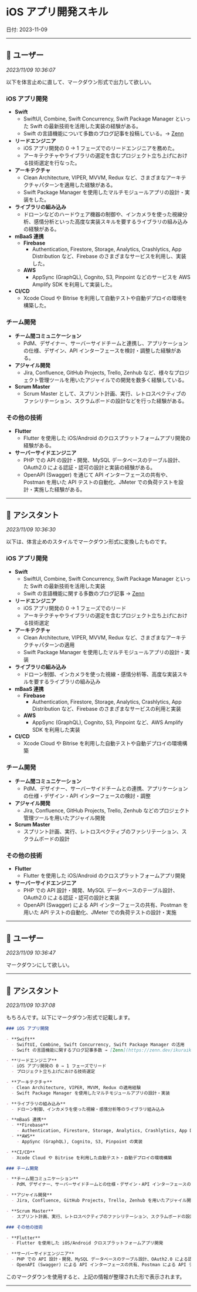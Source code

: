 # iOS アプリ開発スキル

日付: 2023-11-09

---

## 👤 ユーザー
*2023/11/09 10:36:07*

以下を体言止めに直して、マークダウン形式で出力して欲しい。

### iOS アプリ開発

- **Swift**
  - SwiftUI, Combine, Swift Concurrency, Swift Package Manager といった Swift の最新技術を活用した実装の経験がある。
  - Swift の言語機能について多数のブログ記事を投稿している。→ [Zenn](https://zenn.dev/ikuraikura)
- **リードエンジニア**
  - iOS アプリ開発の 0 → 1 フェーズでのリードエンジニアを務めた。
  - アーキテクチャやライブラリの選定を含むプロジェクト立ち上げにおける技術選定を行なった。
- **アーキテクチャ**
  - Clean Architecture, VIPER, MVVM, Redux など、さまざまなアーキテクチャパターンを適用した経験がある。
  - Swift Package Manager を使用したマルチモジュールアプリの設計・実装をした。
- **ライブラリの組み込み**
  - ドローンなどのハードウェア機器の制御や、インカメラを使った視線分析、感情分析といった高度な実装スキルを要するライブラリの組み込みの経験がある。
- **mBaaS 連携**
  - **Firebase**
    - Authentication, Firestore, Storage, Analytics, Crashlytics, App Distribution など、Firebase のさまざまなサービスを利用し、実装した。
  - **AWS**
    - AppSync (GraphQL), Cognito, S3, Pinpoint などのサービスを AWS Amplify SDK を利用して実装した。
- **CI/CD**
  - Xcode Cloud や Bitrise を利用して自動テストや自動デプロイの環境を構築した。

### チーム開発

- **チーム間コミュニケーション**
  - PdM、デザイナー、サーバーサイドチームと連携し、アプリケーションの仕様、デザイン、API インターフェースを検討・調整した経験がある。
- **アジャイル開発**
  - Jira, Confluence, GitHub Projects, Trello, Zenhub など、様々なプロジェクト管理ツールを用いたアジャイルでの開発を数多く経験している。
- **Scrum Master**
  - Scrum Master として、スプリント計画、実行、レトロスペクティブのファシリテーション、スクラムボードの設計などを行った経験がある。

### その他の技術

- **Flutter**
  - Flutter を使用した iOS/Android のクロスプラットフォームアプリ開発の経験がある。
- **サーバーサイドエンジニア**
  - PHP での API の設計・開発、MySQL データベースのテーブル設計、OAuth2.0 による認証・認可の設計と実装の経験がある。
  - OpenAPI (Swagger) を通じて API インターフェースの共有や、Postman を用いた API テストの自動化、JMeter での負荷テストを設計・実施した経験がある。

---

## 🤖 アシスタント
*2023/11/09 10:36:30*

以下は、体言止めのスタイルでマークダウン形式に変換したものです。

### iOS アプリ開発

- **Swift**
  - SwiftUI, Combine, Swift Concurrency, Swift Package Manager といった Swift の最新技術を活用した実装
  - Swift の言語機能に関する多数のブログ記事 → [Zenn](https://zenn.dev/ikuraikura)
- **リードエンジニア**
  - iOS アプリ開発の 0 → 1 フェーズでのリード
  - アーキテクチャやライブラリの選定を含むプロジェクト立ち上げにおける技術選定
- **アーキテクチャ**
  - Clean Architecture, VIPER, MVVM, Redux など、さまざまなアーキテクチャパターンの適用
  - Swift Package Manager を使用したマルチモジュールアプリの設計・実装
- **ライブラリの組み込み**
  - ドローン制御、インカメラを使った視線・感情分析等、高度な実装スキルを要するライブラリの組み込み
- **mBaaS 連携**
  - **Firebase**
    - Authentication, Firestore, Storage, Analytics, Crashlytics, App Distribution など、Firebase のさまざまなサービスの利用と実装
  - **AWS**
    - AppSync (GraphQL), Cognito, S3, Pinpoint など、AWS Amplify SDK を利用した実装
- **CI/CD**
  - Xcode Cloud や Bitrise を利用した自動テストや自動デプロイの環境構築

### チーム開発

- **チーム間コミュニケーション**
  - PdM、デザイナー、サーバーサイドチームとの連携、アプリケーションの仕様・デザイン・API インターフェースの検討・調整
- **アジャイル開発**
  - Jira, Confluence, GitHub Projects, Trello, Zenhub などのプロジェクト管理ツールを用いたアジャイル開発
- **Scrum Master**
  - スプリント計画、実行、レトロスペクティブのファシリテーション、スクラムボードの設計

### その他の技術

- **Flutter**
  - Flutter を使用した iOS/Android のクロスプラットフォームアプリ開発
- **サーバーサイドエンジニア**
  - PHP での API 設計・開発、MySQL データベースのテーブル設計、OAuth2.0 による認証・認可の設計と実装
  - OpenAPI (Swagger) による API インターフェースの共有、Postman を用いた API テストの自動化、JMeter での負荷テストの設計・実施

---

## 👤 ユーザー
*2023/11/09 10:36:47*

マークダウンにして欲しい。

---

## 🤖 アシスタント
*2023/11/09 10:37:08*

もちろんです。以下にマークダウン形式で記載します。

```markdown
### iOS アプリ開発

- **Swift**
  - SwiftUI, Combine, Swift Concurrency, Swift Package Manager の活用
  - Swift の言語機能に関するブログ記事多数 → [Zenn](https://zenn.dev/ikuraikura)

- **リードエンジニア**
  - iOS アプリ開発の 0 → 1 フェーズでリード
  - プロジェクト立ち上げにおける技術選定

- **アーキテクチャ**
  - Clean Architecture, VIPER, MVVM, Redux の適用経験
  - Swift Package Manager を使用したマルチモジュールアプリの設計・実装

- **ライブラリの組み込み**
  - ドローン制御、インカメラを使った視線・感情分析等のライブラリ組み込み

- **mBaaS 連携**
  - **Firebase**
    - Authentication, Firestore, Storage, Analytics, Crashlytics, App Distribution の実装
  - **AWS**
    - AppSync (GraphQL), Cognito, S3, Pinpoint の実装

- **CI/CD**
  - Xcode Cloud や Bitrise を利用した自動テスト・自動デプロイの環境構築

### チーム開発

- **チーム間コミュニケーション**
  - PdM、デザイナー、サーバーサイドチームとの仕様・デザイン・API インターフェースの検討・調整

- **アジャイル開発**
  - Jira, Confluence, GitHub Projects, Trello, Zenhub を用いたアジャイル開発

- **Scrum Master**
  - スプリント計画、実行、レトロスペクティブのファシリテーション、スクラムボードの設計

### その他の技術

- **Flutter**
  - Flutter を使用した iOS/Android クロスプラットフォームアプリ開発

- **サーバーサイドエンジニア**
  - PHP での API 設計・開発、MySQL データベースのテーブル設計、OAuth2.0 による認証・認可の設計と実装
  - OpenAPI (Swagger) による API インターフェースの共有、Postman による API テストの自動化、JMeter による負荷テストの設計・実施
```

このマークダウンを使用すると、上記の情報が整理された形で表示されます。

---
